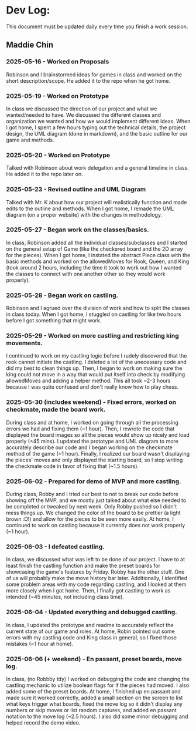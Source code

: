 # Dev Log:

This document must be updated daily every time you finish a work session.

## Maddie Chin

### 2025-05-16 - Worked on Proposals
Robinson and I brainstormed ideas for games in class and worked on the short description/scope. He added it to the repo when he got home.  

### 2025-05-19 - Worked on Prototype
In class we discussed the direction of our project and what we wanted/needed to have. We discussed
the different classes and organization we wanted and how we would implement 
different ideas. When I got home, I spent a few hours typing out the 
technical details, the project design, the UML diagram (done in 
markdown), and the basic outline for our game and methods.  

### 2025-05-20 - Worked on Prototype
Talked with Robinson about work delegation and a general timeline in class. He added 
it to the repo later on.

### 2025-05-23 - Revised outline and UML Diagram
Talked with Mr. K about how our project will realistically function 
and made edits to the outline and methods. When I got home, I remade 
the UML diagram (on a proper website) with the changes in methodology. 

### 2025-05-27 - Began work on the classes/basics.
In class, Robinson added all the individual classes/subclasses and 
I started on the general setup of Game (like the checkered board and the 2D
array for the pieces). When I got home, I instated the abstract Piece class
with the basic methods and worked on the allowedMoves for Rook, Queen, and 
King (took around 2 hours, including the time it took to work out how I wanted the classes
to connect with one another other so they would work properly).  

### 2025-05-28 - Began work on castling.
Robinson and I agrued over the division of work and how to split the classes 
in class today. When I got home, I stuggled on castling for like two hours 
before I got something that might work. 

### 2025-05-29 - Worked on more castling and restricting king movements.
I continued to work on my castling logic before I rudely discovered 
that the rook cannot initiate the castling. I deleted a lot of the 
unecessary code and did my best to clean things up. Then, I began to work on 
making sure the king could not move in a way that would put itself into 
check by modifying allowedMoves and adding a helper method. This all took ~2-3 
hours because I was quite confused and don't really know how to play chess.   

### 2025-05-30 (includes weekend) - Fixed errors, worked on checkmate, made the board work.
During class and at home, I worked on going through all the processing 
errors we had and fixing them (~1 hour). Then, I rewrote the code that 
displayed the board images so all the pieces would show up nicely and load
properly (<45 mins). I updated the prototype and UML diagram to more 
accurately describe our code and I began working on the checkmate method 
of the game (~1 hour). Finally, I realized our board wasn't displaying the 
pieces' moves and only displayed the starting board, so I stop writing the checkmate 
code in favor of fixing that (~1.5 hours).  

### 2025-06-02 - Prepared for demo of MVP and more castling.
During class, Robby and I tried our best to not to break our code before showing 
off the MVP, and we mostly just talked about what else needed to be completed or 
tweaked by next week. Only Robby pushed so I didn't mess things up. We changed the color of the board to be prettier (a light brown :D!) 
and allow for the pieces to be seen more easily. At home, I continued 
to work on castling because it currently does not work properly (~1 hour).   

### 2025-06-03 - I defeated castling.
In class, we discussed what was left to be done of our project. I have to 
at least finish the castling function and make the preset boards for showcasing 
the game's features by Friday. Robby has the other stuff. One of us will 
probably make the move history bar later. Additionally, I identified some 
problem areas with my code regarding castling, and I looked at them more 
closely when I got home. Then, I finally got castling to work as intended (~45 minutes, not including class time).  

### 2025-06-04 - Updated everything and debugged castling.
In class, I updated the prototype and readme to accurately reflect 
the current state of our game and roles. At home, Robin pointed out 
some errors with my castling code and King class in general, so I fixed 
those mistakes (~1 hour at home).  

### 2025-06-06 (+ weekend) - En passant, preset boards, move log.
In class, (no Robbby tdy) I worked on debugging the code and changing 
the castling mechanic to utilize boolean flags for if the pieces had 
moved. I also added some of the preset boards. 
At home, I finished up en passant and made sure it worked correctly, added 
a small section on the screen to list what keys trigger what boards, fixed the move log 
so it didn't display any numbers or skip moves or list random 
captures, and added en passant notation to the move log (~2.5 hours). I also 
did some minor debugging and helped record the demo video.    


